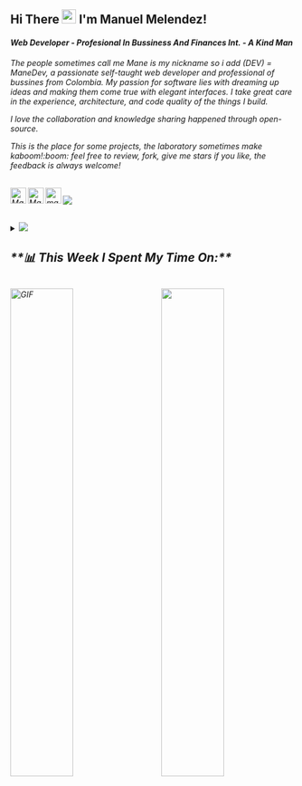 ###  <h2> Hi There <img src="https://media.giphy.com/media/hvRJCLFzcasrR4ia7z/giphy.gif" width="25px"> I'm Manuel Melendez!
<h4><em>Web Developer - Profesional In Bussiness And Finances Int. - A Kind Man</h4>
 
<p>The people sometimes call me Mane is my nickname so i add (DEV) = ManeDev, a passionate self-taught web developer and professional of bussines from Colombia. My passion for software lies with dreaming up ideas and making them   come true with elegant interfaces. I take great care in the experience, architecture, and code quality of the things I build.</p>

<p>I love the collaboration and knowledge sharing happened through open-source.</p>

<p>This is the place for some projects, the laboratory sometimes make kaboom!:boom: feel free to review, fork, give me stars if you like, the feedback is always welcome!</p>

<br>

<a href="https://twitter.com/manuelmelendez0">
  <img align="left" alt="Manuel Melendez-Twiter | Twitter" width="28px" src="https://raw.githubusercontent.com/peterthehan/peterthehan/master/assets/twitter.svg" />
</a>
<a href="https://www.linkedin.com/in/manuelmelendez0">
  <img align="left" alt="ManuelMelendez-Linked | LinkedIN" width="28px" src="https://raw.githubusercontent.com/peterthehan/peterthehan/master/assets/linkedin.svg" />
</a>
<a href="https://www.instagram.com/manuelmelendez0/">
  <img align="left" alt="manuelmelendez | Instagram" width="28px" src="https://cdn.jsdelivr.net/npm/simple-icons@3.0.1/icons/instagram.svg" />
</a>
  
![](https://visitor-badge.glitch.me/badge?page_id=manuelmelendez)  

<br>

<details>
<summary>
  <a href="#"><img src="https://img.shields.io/badge/-Expand%20to%20know%20more-b03544?style=for-the-badge" /></a></a>
</summary>

>In a complicated relationship with Javascript :yellow_heart: I never Forget my first love
```javascript
const maneDev = {
  pronouns: "he" | "his",
  code: [Javascript, Typescript, HTML, CSS],
  tools: [React, Node, Storybook, Styled-Components],
  architecture: ["microservices", "event-driven", "design system pattern"],
  techCommunities: {
                        coorganizer: "No Yet",
                        speaker: "In The House",
                        mentor: "SENA"
                      },
 challenge: "I am doing the #javascript30.com challenge focused on react and typescript"
}
```
</details>

<h2>**📊  This Week I Spent My Time On:**</h2>
<br>
<a href="https://manuelmelendez.github.io/"><img width="47%" height="auto" align="left" alt="GIF" src="https://github.com/abhisheknaiidu/abhisheknaiidu/blob/master/code.gif?raw=true"/><img align="right" width="47%" src="https://wakatime.com/share/@maneDev/6c52c6f8-ade8-48f1-b192-bc807b0f7758.svg"></img>
</a>

<!--
**manuelmelendez/manuelmelendez** is a ✨ _special_ ✨ repository because its `README.md` (this file) appears on your GitHub profile.

Here are some ideas to get you started:

- 🔭 I’m currently working on ...
- 🌱 I’m currently learning ...
- 👯 I’m looking to collaborate on ...
- 🤔 I’m looking for help with ...
- 💬 Ask me about ...
- 📫 How to reach me: ...
- 😄 Pronouns: ...
- ⚡ Fun fact: ...
-->
